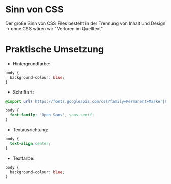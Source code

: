 # Sinn von CSS
Der große Sinn von CSS Files besteht in der Trennung von Inhalt und Design  
  -> ohne CSS wären wir "Verloren im Quelltext"
  
# Praktische Umsetzung
- Hintergrundfarbe:
```css
body {  
  background-colour: blue;  
}
```
- Schriftart:
```css
@import url('https://fonts.googleapis.com/css?family=Permanent+Marker|Playfair+Display:900|Open+Sans');

body {  
  font-family: 'Open Sans', sans-serif; 
}
```
- Textausrichtung:
```css
body {
  text-align:center;
}
```
- Textfarbe:
```css
body {  
  background-colour: blue;  
}
```
